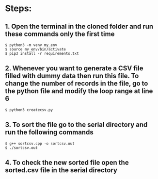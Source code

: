 # Steps:
## 1. Open the terminal in the cloned folder and run these commands only the first time
```
$ python3 -m venv my_env
$ source my_env/bin/activate
$ pip3 install -r requirements.txt
```
## 2. Whenever you want to generate a CSV file filled with dummy data then run this file. To change the number of records in the file, go to the python file and modify the loop range at line 6
```
$ python3 createcsv.py
```
## 3. To sort the file go to the serial directory and run the following commands
```
$ g++ sortcsv.cpp -o sortcsv.out
$ ./sortcsv.out
```
## 4. To check the new sorted file open the sorted.csv file in the serial directory